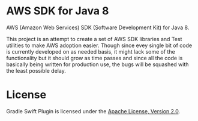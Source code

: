 # AWS SDK for Java 8

AWS (Amazon Web Services) SDK (Software Development Kit) for Java 8.

This project is an attempt to create a set of AWS SDK libraries and Test utilities to make AWS adoption easier. Though
since evey single bit of code is currently developed on as needed basis, it might lack some of the functionality but it
should grow as time passes and since all the code is basically being written for production use, the bugs will be
squashed with the least possible delay.

# License

Gradle Swift Plugin is licensed under the [Apache License, Version 2.0](http://www.apache.org/licenses/LICENSE-2.0.html).

